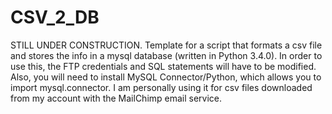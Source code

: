 # CSV_2_DB
STILL UNDER CONSTRUCTION.
Template for a script that formats a csv file and stores the info in a mysql database (written in Python 3.4.0).
In order to use this, the FTP credentials and SQL statements will have to be modified.
Also, you will need to install MySQL Connector/Python, which allows you to import mysql.connector.
I am personally using it for csv files downloaded from my account with the MailChimp email service.
